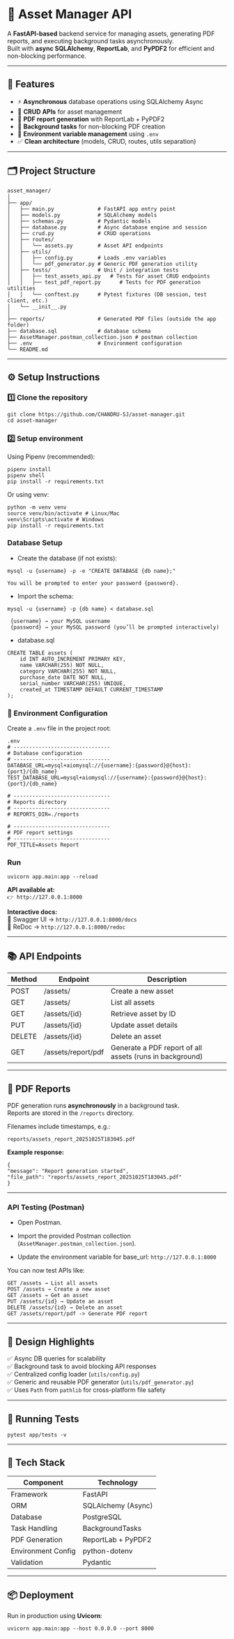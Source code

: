 # 🧾 Asset Manager API

A **FastAPI-based** backend service for managing assets, generating PDF reports, and executing background tasks asynchronously.  
Built with **async SQLAlchemy**, **ReportLab**, and **PyPDF2** for efficient and non-blocking performance.

---

## 🚀 Features

- ⚡ **Asynchronous** database operations using SQLAlchemy Async  
- 🧱 **CRUD APIs** for asset management  
- 📄 **PDF report generation** with ReportLab + PyPDF2  
- 🧰 **Background tasks** for non-blocking PDF creation  
- 🌱 **Environment variable management** using `.env`  
- ✅ **Clean architecture** (models, CRUD, routes, utils separation)

---

## 🗂️ Project Structure

```
asset_manager/
│
├── app/
│   ├── main.py              # FastAPI app entry point
│   ├── models.py            # SQLAlchemy models
│   ├── schemas.py           # Pydantic models
│   ├── database.py          # Async database engine and session
│   ├── crud.py              # CRUD operations
│   ├── routes/
│   │   └── assets.py        # Asset API endpoints
│   ├── utils/
│   │   ├── config.py        # Loads .env variables
│   │   └── pdf_generator.py # Generic PDF generation utility
│   ├── tests/               # Unit / integration tests
│   │   ├── test_assets_api.py   # Tests for asset CRUD endpoints
│   │   ├── test_pdf_report.py      # Tests for PDF generation utilities
│   │   └── conftest.py      # Pytest fixtures (DB session, test client, etc.)
│   └── __init__.py
│
├── reports/                 # Generated PDF files (outside the app folder)
├── database.sql             # database schema
├── AssetManager.postman_collection.json # postman collection
├── .env                     # Environment configuration
└── README.md
```

---

## ⚙️ Setup Instructions

### 1️⃣ Clone the repository

```
git clone https://github.com/CHANDRU-SJ/asset-manager.git
cd asset-manager
```
### 2️⃣ Setup environment

Using Pipenv (recommended):
```
pipenv install
pipenv shell
pip install -r requirements.txt
```

Or using venv:
```
python -m venv venv
source venv/bin/activate # Linux/Mac
venv\Scripts\activate # Windows
pip install -r requirements.txt
```

### Database Setup
- Create the database (if not exists):
```
mysql -u {username} -p -e "CREATE DATABASE {db name};"
```
    You will be prompted to enter your password {password}.

- Import the schema:

`mysql -u {username} -p {db name} < database.sql`

     {username} → your MySQL username
     {password} → your MySQL password (you’ll be prompted interactively)

- database.sql
```
CREATE TABLE assets (
    id INT AUTO_INCREMENT PRIMARY KEY,
    name VARCHAR(255) NOT NULL,
    category VARCHAR(255) NOT NULL,
    purchase_date DATE NOT NULL,
    serial_number VARCHAR(255) UNIQUE,
    created_at TIMESTAMP DEFAULT CURRENT_TIMESTAMP
);
```

### 🔑 Environment Configuration

Create a `.env` file in the project root:
```
.env
# -------------------------------
# Database configuration
# -------------------------------
DATABASE_URL=mysql+aiomysql://{username}:{password}@{host}:{port}/{db_name}
TEST_DATABASE_URL=mysql+aiomysql://{username}:{password}@{host}:{port}/{db_name}

# -------------------------------
# Reports directory
# -------------------------------
# REPORTS_DIR=./reports

# -------------------------------
# PDF report settings
# -------------------------------
PDF_TITLE=Assets Report
```

### Run
`uvicorn app.main:app --reload`


**API available at:**  
`👉 http://127.0.0.1:8000`

**Interactive docs:**  
📘 Swagger UI → `http://127.0.0.1:8000/docs`  
📗 ReDoc → `http://127.0.0.1:8000/redoc`

---

## 📚 API Endpoints

| Method | Endpoint | Description |
|--------|-----------|-------------|
| POST   | /assets/ | Create a new asset |
| GET    | /assets/ | List all assets |
| GET    | /assets/{id} | Retrieve asset by ID |
| PUT    | /assets/{id} | Update asset details |
| DELETE | /assets/{id} | Delete an asset |
| GET    | /assets/report/pdf | Generate a PDF report of all assets (runs in background) |

---

## 📄 PDF Reports

PDF generation runs **asynchronously** in a background task.  
Reports are stored in the `/reports` directory.

Filenames include timestamps, e.g.:

`reports/assets_report_20251025T183045.pdf`


**Example response:**
```
{
"message": "Report generation started",
"file_path": "reports/assets_report_20251025T183045.pdf"
}
```
---

### API Testing (Postman)

- Open Postman.
- Import the provided Postman collection (`AssetManager.postman_collection.json`).

- Update the environment variable for base_url:
`http://127.0.0.1:8000`

You can now test APIs like:
```
GET /assets → List all assets
POST /assets → Create a new asset
GET /assets → Get an asset
PUT /assets/{id} → Update an asset
DELETE /assets/{id} → Delete an asset
GET /assets/report/pdf -> Generate PDF report
```
---
## 🧠 Design Highlights

✅ Async DB queries for scalability  
✅ Background task to avoid blocking API responses  
✅ Centralized config loader (`utils/config.py`)  
✅ Generic and reusable PDF generator (`utils/pdf_generator.py`)  
✅ Uses `Path` from `pathlib` for cross-platform file safety

---

## 🧪 Running Tests

`pytest app/tests -v`

---

## 🧰 Tech Stack

| Component | Technology |
|-----------|-------------|
| Framework | FastAPI |
| ORM | SQLAlchemy (Async) |
| Database | PostgreSQL |
| Task Handling | BackgroundTasks |
| PDF Generation | ReportLab + PyPDF2 |
| Environment Config | python-dotenv |
| Validation | Pydantic |

---

## 📦 Deployment

Run in production using **Uvicorn**:

`uvicorn app.main:app --host 0.0.0.0 --port 8000`
